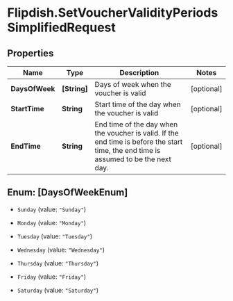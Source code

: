 # Flipdish.SetVoucherValidityPeriodsSimplifiedRequest

## Properties

Name | Type | Description | Notes
------------ | ------------- | ------------- | -------------
**DaysOfWeek** | **[String]** | Days of week when the voucher is valid | [optional] 
**StartTime** | **String** | Start time of the day when the voucher is valid | [optional] 
**EndTime** | **String** | End time of the day when the voucher is valid.  If the end time is before the start time, the end time is assumed to be the next day. | [optional] 



## Enum: [DaysOfWeekEnum]


* `Sunday` (value: `"Sunday"`)

* `Monday` (value: `"Monday"`)

* `Tuesday` (value: `"Tuesday"`)

* `Wednesday` (value: `"Wednesday"`)

* `Thursday` (value: `"Thursday"`)

* `Friday` (value: `"Friday"`)

* `Saturday` (value: `"Saturday"`)




